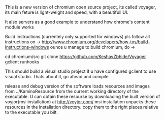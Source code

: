 This is a new version of chromium open source project, its called voyager, 
its main feture is light-weight and speed, with a beautifull UI.

It also servers as a good example to understand how chrome's content module works

Build Instructions (currentely only supported for windows)
pls follow all instructions on -> http://www.chromium.org/developers/how-tos/build-instructions-windows
ounce u manage to build chromium, do ->
 
cd chromium/src
git clone https://github.com/KeshavZbhide/Voyager
gclient runhooks

This should build a visual studio project if u have configured gclient to use visual studio.
Thats about it, go ahead and compile. 

release and debug version of the software loads resources and images from ../KaminoResource from the current working directory of the executable.
U can obtain these resourse by downloading the built version of voyjor(msi installation) at http://voyjor.com/
msi installation unpacks these resources in the installation directory.
copy them to the right places relative to the executable you bilt.

 



